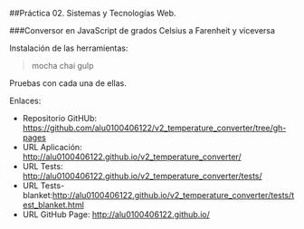 ##Práctica 02. Sistemas y Tecnologías Web.

###Conversor en JavaScript de grados Celsius a Farenheit y viceversa

Instalación de las herramientas:
>mocha
>chai
>gulp

Pruebas con cada una de ellas.


Enlaces:

* Repositorio GitHUb: https://github.com/alu0100406122/v2_temperature_converter/tree/gh-pages
* URL Aplicación: http://alu0100406122.github.io/v2_temperature_converter/
* URL Tests: http://alu0100406122.github.io/v2_temperature_converter/tests/
* URL Tests-blanket:http://alu0100406122.github.io/v2_temperature_converter/tests/test_blanket.html
* URL GitHub Page: http://alu0100406122.github.io/
